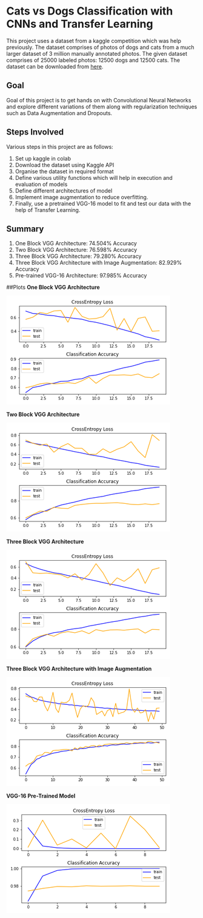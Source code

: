 # Cats vs Dogs Classification with CNNs and Transfer Learning
This project uses a dataset from a kaggle competition which was help previously. The dataset comprises of photos of dogs and cats from a much larger dataset of 3 million manually annotated photos.
The given dataset comprises of 25000 labeled photos: 12500 dogs and 12500 cats.
The dataset can be downloaded from [here](https://www.kaggle.com/c/dogs-vs-cats/data).

## Goal
Goal of this project is to get hands on with Convolutional Neural Networks and explore different variations of them along with regularization techniques such as Data Augmentation and Dropouts.

## Steps Involved
Various steps in this project are as follows:
1. Set up kaggle in colab
2. Download the dataset using Kaggle API
3. Organise the dataset in required format
4. Define various utility functions which will help in execution and evaluation of models
5. Define different architectures of model
6. Implement image augmentation to reduce overfitting.
7. Finally, use a pretrained VGG-16 model to fit and test our data with the help of Transfer Learning.

## Summary
1. One Block VGG Architecture: 74.504% Accuracy
2. Two Block VGG Architecture: 76.598% Accuracy
3. Three Block VGG Architecture: 79.280% Accuracy
4. Three Block VGG Architecture with Image Augmentation: 82.929% Accuracy
5. Pre-trained VGG-16 Architecture: 97.985% Accuracy

##Plots
**One Block VGG Architecture**

![One Block VGG Architecture](one_block_vgg_architecture_plot.png)

**Two Block VGG Architecture**

![Two Block VGG Architecture](two_blocks_vgg_architecture_plot.png)

**Three Block VGG Architecture**

![Three Block VGG Architecture](three_blocks_vgg_architecture_plot.png)

**Three Block VGG Architecture with Image Augmentation**

![Three Block VGG Architecture with Image Augmentation](three_block_regularized_vgg_plot.png)

**VGG-16 Pre-Trained Model**

![VGG-16 Pre-Trained Model](VGG16_plot.png)